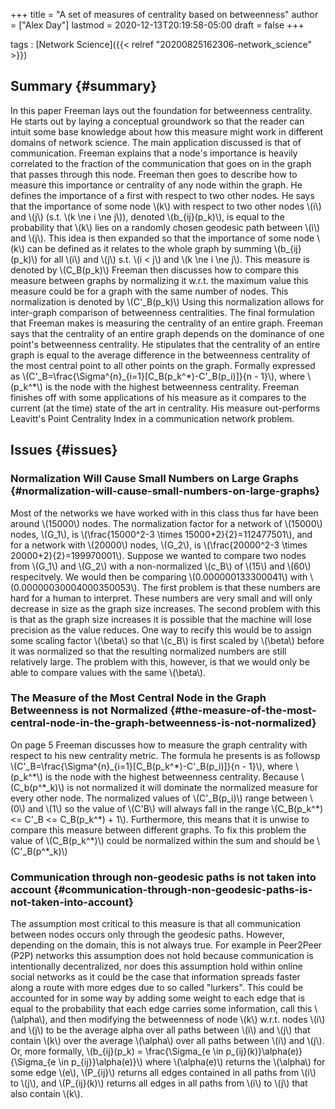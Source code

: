 +++
title = "A set of measures of centrality based on betweenness"
author = ["Alex Day"]
lastmod = 2020-12-13T20:19:58-05:00
draft = false
+++

tags
: [Network Science]({{< relref "20200825162306-network_science" >}})


## Summary {#summary}

In this paper Freeman lays out the foundation for betweenness centrality. He starts out by laying a conceptual groundwork so that the reader can intuit some base knowledge about how this measure might work in different domains of network science. The main application discussed is that of communication. Freeman explains that a node's importance is heavily correlated to the fraction of the communication that goes on in the graph that passes through this node. Freeman then goes to describe how to measure this importance or centrality of any node within the graph. He defines the importance of a first with respect to two other nodes. He says that the importance of some node \\(k\\) with respect to two other nodes \\(i\\) and \\(j\\) (s.t. \\(k \ne i \ne j\\)), denoted \\(b\_{ij}(p\_k)\\), is equal to the probability that \\(k\\) lies on a randomly chosen geodesic path between \\(i\\) and \\(j\\). This idea is then expanded so that the importance of some node \\(k\\) can be defined as it relates to the whole graph by summing \\(b\_{ij}(p\_k)\\) for all \\(i\\) and \\(j\\) s.t. \\(i < j\\) and \\(k \ne i \ne j\\). This measure is denoted by \\(C\_B(p\_k)\\) Freeman then discusses how to compare this measure between graphs by normalizing it w.r.t. the maximum value this measure could be for a graph with the same number of nodes. This normalization is denoted by \\(C'\_B(p\_k)\\) Using this normalization allows for inter-graph comparison of betweenness centralities. The final formulation that Freeman makes is measuring the centrality of an entire graph. Freeman says that the centrality of an entire graph depends on the dominance of one point's betweenness centrality. He stipulates that the centrality of an entire graph is equal to the average difference in the betweenness centrality of the most central point to all other points on the graph. Formally expressed as \\(C'\_B=\frac{\Sigma^{n}\_{i=1}[C\_B(p\_k^\*)-C'\_B(p\_i)]}{n - 1}\\), where \\(p\_k^\*\\) is the node with the highest betweenness centrality. Freeman finishes off with some applications of his measure as it compares to the current (at the time) state of the art in centrality. His measure out-performs Leavitt's Point Centrality Index in a communication network problem.


## Issues {#issues}


### Normalization Will Cause Small Numbers on Large Graphs {#normalization-will-cause-small-numbers-on-large-graphs}

Most of the networks we have worked with in this class thus far have been around \\(15000\\) nodes. The normalization factor for a network of \\(15000\\) nodes, \\(G\_1\\), is \\(\frac{15000^2-3 \times 15000+2}{2}=112477501\\), and for a network with \\(20000\\) nodes, \\(G\_2\\), is \\(\frac{20000^2-3 \times 20000+2}{2}=199970001\\). Suppose we wanted to compare two nodes from \\(G\_1\\) and \\(G\_2\\) with a non-normalized \\(c\_B\\) of \\(15\\) and \\(60\\) respecitvely. We would then be comparing \\(0.000000133300041\\)  with \\(0.00000030004000350053\\). The first problem is that these numbers are hard for a human to interpret. These numbers are very small and will only decrease in size as the graph size increases. The second problem with this is that as the graph size increases it is possible that the machine will lose precision as the value reduces. One way to recify this would be to assign some scaling factor \\(\beta\\) so that \\(c\_B\\) is first scaled by \\(\beta\\) before it was normalized so that the resulting normalized numbers are still relatively large. The problem with this, however, is that we would only be able to compare values with the same \\(\beta\\).


### The Measure of the Most Central Node in the Graph Betweenness is not Normalized {#the-measure-of-the-most-central-node-in-the-graph-betweenness-is-not-normalized}

On page 5 Freeman discusses how to measure the graph centrality with respect to his new centrality metric. The formula he presents is as followsp \\(C'\_B=\frac{\Sigma^{n}\_{i=1}[C\_B(p\_k^\*)-C'\_B(p\_i)]}{n - 1}\\), where \\(p\_k^\*\\) is the node with the highest betweenness centrality. Because \\(C\_b(p^\*\_k)\\) is not normalized it will dominate the normalized measure for every other node. The normalized values of \\(C'\_B(p\_i)\\) range between \\(0\\) and \\(1\\) so the value of \\(C'B\\) will always fall in the range \\(C\_B(p\_k^\*) <= C'\_B <= C\_B(p\_k^\*) + 1\\). Furthermore, this means that it is unwise to compare this measure between different graphs. To fix this problem the value of \\(C\_B(p\_k^\*)\\) could be normalized within the sum and should be \\(C'\_B(p^\*\_k)\\)


### Communication through non-geodesic paths is not taken into account {#communication-through-non-geodesic-paths-is-not-taken-into-account}

The assumption most critical to this measure is that all communication between nodes occurs only through the geodesic paths. However, depending on the domain, this is not always true. For example in Peer2Peer (P2P) networks this assumption does not hold because communication is intentionally decentralized, nor does this assumption hold within online social networks as it could be the case that information spreads faster along a route with more edges due to so called "lurkers". This could be accounted for in some way by adding some weight to each edge that is equal to the probability that each edge carries some information, call this \\(\alpha\\), and then modifying the betweenness of node \\(k\\) w.r.t. nodes \\(i\\) and \\(j\\) to be the average alpha over all paths between \\(i\\) and \\(j\\) that contain \\(k\\) over the average \\(\alpha\\) over all paths between \\(i\\) and \\(j\\). Or, more formally, \\(b\_{ij}(p\_k) = \frac{\Sigma\_{e \in p\_{ij}(k)}\alpha(e)}{\Sigma\_{e \in p\_{ij}}\alpha(e)}\\) where \\(\alpha(e)\\) returns the \\(\alpha\\) for some edge \\(e\\), \\(P\_{ij}\\) returns all edges contained in all paths from \\(i\\) to \\(j\\), and \\(P\_{ij}(k)\\) returns all edges in all paths from \\(i\\) to \\(j\\) that also contain \\(k\\).

